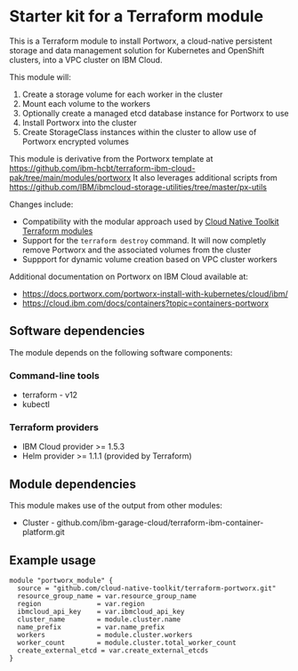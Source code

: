 # Starter kit for a Terraform module

This is a Terraform module to install Portworx, a cloud-native persistent storage and data management solution for Kubernetes and OpenShift clusters, into a VPC cluster on IBM Cloud.

This module will:

1. Create a storage volume for each worker in the cluster
2. Mount each volume to the workers
3. Optionally create a managed etcd database instance for Portworx to use
4. Install Portworx into the cluster
5. Create StorageClass instances within the cluster to allow use of Portworx encrypted volumes

This module is derivative from the Portworx template at https://github.com/ibm-hcbt/terraform-ibm-cloud-pak/tree/main/modules/portworx
It also leverages additional scripts from https://github.com/IBM/ibmcloud-storage-utilities/tree/master/px-utils

Changes include:

- Compatibility with the modular approach used by [Cloud Native Toolkit Terraform modules](https://github.com/cloud-native-toolkit)
- Support for the `terraform destroy` command. It will now completly remove Portworx and the associated volumes from the cluster
- Suppport for dynamic volume creation based on VPC cluster workers

Additional documentation on Portworx on IBM Cloud available at:

- https://docs.portworx.com/portworx-install-with-kubernetes/cloud/ibm/
- https://cloud.ibm.com/docs/containers?topic=containers-portworx

## Software dependencies

The module depends on the following software components:

### Command-line tools

- terraform - v12
- kubectl

### Terraform providers

- IBM Cloud provider >= 1.5.3
- Helm provider >= 1.1.1 (provided by Terraform)

## Module dependencies

This module makes use of the output from other modules:

- Cluster - github.com/ibm-garage-cloud/terraform-ibm-container-platform.git

## Example usage

```hcl-terraform
module "portworx_module" {
  source = "github.com/cloud-native-toolkit/terraform-portworx.git"
  resource_group_name = var.resource_group_name
  region              = var.region
  ibmcloud_api_key    = var.ibmcloud_api_key
  cluster_name        = module.cluster.name
  name_prefix         = var.name_prefix
  workers             = module.cluster.workers
  worker_count        = module.cluster.total_worker_count
  create_external_etcd = var.create_external_etcds
}

```
